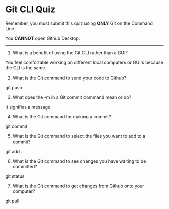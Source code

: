 # Git CLI Quiz

Remember, you must submit this quiz using __ONLY__ Git on the Command Line.

You __CANNOT__ open Github Desktop.

---

1. What is a benefit of using the Git CLI rather than a GUI?

<!-- Write your answer here -->
You feel comfortable working on different local computers or GUI's because the CLI is the same.

2. What is the Git command to send your code to Github?

<!-- Write your answer here -->
git push

3. What does the -m in a Git commit command mean or do?

<!-- Write your answer here -->
It signifies a message 

4. What is the Git command for making a commit?

<!-- Write your answer here -->
git commit

5. What is the Git command to select the files you want to add to a commit?

<!-- Write your answer here -->
git add .

6. What is the Git command to see changes you have waiting to be committed?

<!-- Write your answer here -->
git status

7. What is the Git command to get changes from Github onto your computer?

<!-- Write your answer here -->
git pull
